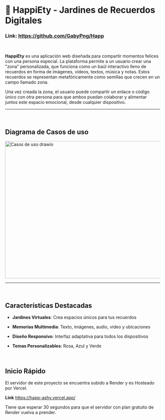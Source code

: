 # 🌸 HappiEty - Jardines de Recuerdos Digitales

### Link: https://github.com/GabyPng/Happ
<br>

**HappiEty** es una aplicación web diseñada para compartir momentos felices con una persona especial. La plataforma permite a un usuario crear una "zona" personalizada, que funciona como un baúl interactivo lleno de recuerdos en forma de imágenes, vídeos, textos, música y notas. Estos recuerdos se representan metafóricamente como semillas que crecen en un campo llamado zona.

Una vez creada la zona, el usuario puede compartir un enlace o código único con otra persona para que ambos puedan colaborar y alimentar juntos este espacio emocional, desde cualquier dispositivo.

---
<br>

## Diagrama de Casos de uso

<img width="1524" height="446" alt="Casos de uso drawio" src="https://github.com/user-attachments/assets/56367a15-49df-4179-b782-5ad5488e0b88" />

---
<br>

## Características Destacadas

-  **Jardines Virtuales**: Crea espacios únicos para tus recuerdos

-  **Memorias Multimedia**: Texto, imágenes, audio, video y ubicaciones

-  **Diseño Responsivo**: Interfaz adaptativa para todos los dispositivos

-  **Temas Personalizables**: Rosa, Azul y Verde

<br>

##  Inicio Rápido
El servidor de este proyecto se encuentra subido a Render y es Hosteado por Vercel.

**Link** https://happ-ashy.vercel.app/

Tiene que esperar 30 segundos para que el servidor con plan gratuito de Render vuelva a prender.






